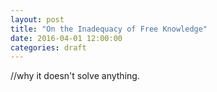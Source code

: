 ```yaml
---
layout: post
title: "On the Inadequacy of Free Knowledge"
date: 2016-04-01 12:00:00
categories: draft
---
```


//why it doesn't solve anything. 
